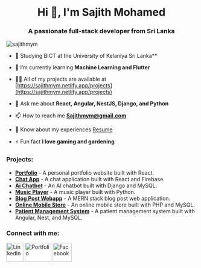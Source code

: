 <h1 align="center">Hi 👋, I'm Sajith Mohamed</h1>
<h3 align="center">A passionate full-stack developer from Sri Lanka</h3>

<p align="left"> <img src="https://komarev.com/ghpvc/?username=sajithmym&label=Profile%20views&color=0e75b6&style=flat" alt="sajithmym" /> </p>

- 🔭 Studying BICT at the University of Kelaniya Sri Lanka**

- 🌱 I’m currently learning **Machine Learning and Flutter**

- 👨‍💻 All of my projects are available at [https://sajithmym.netlify.app/projects](https://sajithmym.netlify.app/projects)

- 💬 Ask me about **React, Angular, NestJS, Django, and Python**

- 📫 How to reach me **Sajithmym@gmail.com**

- 📄 Know about my experiences [Resume](https://sajithmym.netlify.app/Resume.pdf)

- ⚡ Fun fact **I love gaming and gardening**

### Projects:
- [**Portfolio**](https://sajithmym.netlify.app/Deploy) - A personal portfolio website built with React.
- [**Chat App**](https://sajithmym-chat.netlify.app/) - A chat application built with React and Firebase.
- [**Ai Chatbot**](https://sajithmym.netlify.app/Django_Project) - An AI chatbot built with Django and MySQL.
- [**Music Player**](https://sajithmym.netlify.app/Python_Project) - A music player built with Python.
- [**Blog Post Webapp**](https://github.com/sajithmym/PostApp_FullStack) - A MERN stack blog post web application.
- [**Online Mobile Store**](https://github.com/sajithmym/Php_Project_Online_Mobile_Store) - An online mobile store built with PHP and MySQL.
- [**Patient Management System**](https://github.com/sajithmym/Final-Year-Project) - A patient management system built with Angular, Nest, and MySQL.

### Connect with me:
<p align="left">
<a href="https://linkedin.com/in/mohamed-sajith-936877214" target="blank"><img src="https://github.com/user-attachments/assets/722fc886-09b9-4939-bea2-f012f258fe44" alt="LinkedIn" height="50" width="45" /></a>
<a href="https://sajithmym.netlify.app" target="blank"><img src="https://sajithmym.netlify.app/assets/logo-no-background-7d01997d.png" alt="Portfolio" height="50" width="70" /></a>
<a href="https://www.facebook.com/sajithmym" target="blank"><img src="https://github-production-user-asset-6210df.s3.amazonaws.com/84276601/350795285-a545d236-bd69-46e9-8b87-729c4f2b4d75.png?X-Amz-Algorithm=AWS4-HMAC-SHA256&X-Amz-Credential=AKIAVCODYLSA53PQK4ZA%2F20240721%2Fus-east-1%2Fs3%2Faws4_request&X-Amz-Date=20240721T203903Z&X-Amz-Expires=300&X-Amz-Signature=b4d65fe36c5d7aacc44a255e57b3cfcb30ca3900a3b1402035cb8a34675f55e6&X-Amz-SignedHeaders=host&actor_id=84276601&key_id=0&repo_id=831847715" alt="Facebook" height="50" width="50" /></a>
</p>
